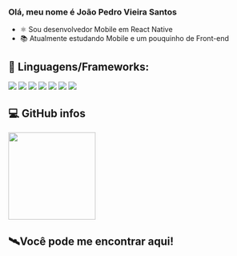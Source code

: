 ### Olá, meu nome é João Pedro Vieira Santos

- ⚛️ Sou desenvolvedor Mobile em React Native
- 📚 Atualmente estudando Mobile e um pouquinho de Front-end

## 🌊 Linguagens/Frameworks: 
<div>
  <img src="https://img.shields.io/badge/Markdown-000000?style=for-the-badge&logo=markdown&logoColor=white" />
  <img src="https://img.shields.io/badge/-C--Language-grey?style=for-the-badge&logo=c" />
  <img src="https://img.shields.io/badge/HTML5-E34F26?style=for-the-badge&logo=html5&logoColor=white" />
  <img src="https://img.shields.io/badge/CSS3-1572B6?style=for-the-badge&logo=css3&logoColor=white" />
  <img src="https://img.shields.io/badge/JavaScript-323330?style=for-the-badge&logo=javascript&logoColor=F7DF1E" />
  <img src="https://img.shields.io/badge/Bootstrap-563D7C?style=for-the-badge&logo=bootstrap&logoColor=white" />
  <img src="https://img.shields.io/badge/-ReactNative-blue?style=for-the-badge&logo=react" />
</div>

## 💻 GitHub infos
<div>
  <img height="174em" width="auto" src="https://github-readme-stats.vercel.app/api/top-langs/?username=JPeeeeee&layout=compact&langs_count=6&theme=radical&count_private=true" />
</div>

## 🛰Você pode me encontrar aqui!

<!---
JPeeeeee/JPeeeeee is a ✨ special ✨ repository because its `README.md` (this file) appears on your GitHub profile.
You can click the Preview link to take a look at your changes.
--->
